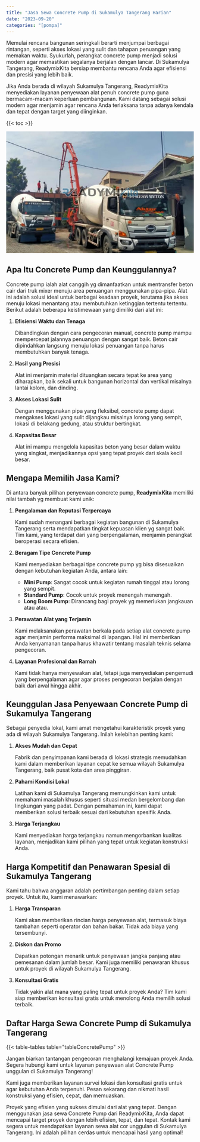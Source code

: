 ```yaml
---
title: "Jasa Sewa Concrete Pump di Sukamulya Tangerang Harian"
date: "2023-09-20"
categories: "[pompa]"
---
```


Memulai rencana bangunan seringkali berarti menjumpai berbagai rintangan, seperti akses lokasi yang sulit dan tahapan penuangan yang memakan waktu. Syukurlah, perangkat concrete pump menjadi solusi modern agar memastikan segalanya berjalan dengan lancar. Di Sukamulya Tangerang, ReadymixKita bersiap membantu rencana Anda agar efisiensi dan presisi yang lebih baik.

Jika Anda berada di wilayah Sukamulya Tangerang, ReadymixKita menyediakan layanan penyewaan alat penuh concrete pump guna bermacam-macam keperluan pembangunan. Kami datang sebagai solusi modern agar menjamin agar rencana Anda terlaksana tanpa adanya kendala dan tepat dengan target yang diinginkan.

{{< toc >}}

![Jasa Sewa Concrete Pump di Sukamulya Tangerang Harian](/images/pompa/sewa-pompa-20.jpg)

## Apa Itu Concrete Pump dan Keunggulannya?

Concrete pump ialah alat canggih yg dimanfaatkan untuk mentransfer beton cair dari truk mixer menuju area penuangan menggunakan pipa-pipa. Alat ini adalah solusi ideal untuk berbagai keadaan proyek, terutama jika akses menuju lokasi menantang atau membutuhkan ketinggian tertentu tertentu. Berikut adalah beberapa keistimewaan yang dimiliki dari alat ini:

1. **Efisiensi Waktu dan Tenaga**

   Dibandingkan dengan cara pengecoran manual, concrete pump mampu mempercepat jalannya penuangan dengan sangat baik. Beton cair dipindahkan langsung menuju lokasi penuangan tanpa harus membutuhkan banyak tenaga.

2. **Hasil yang Presisi**

   Alat ini menjamin material dituangkan secara tepat ke area yang diharapkan, baik sekali untuk bangunan horizontal dan vertikal misalnya lantai kolom, dan dinding.

3. **Akses Lokasi Sulit**

   Dengan menggunakan pipa yang fleksibel, concrete pump dapat mengakses lokasi yang sulit dijangkau misalnya lorong yang sempit, lokasi di belakang gedung, atau struktur bertingkat.

4. **Kapasitas Besar**

   Alat ini mampu mengelola kapasitas beton yang besar dalam waktu yang singkat, menjadikannya opsi yang tepat proyek dari skala kecil besar.

## Mengapa Memilih Jasa Kami?

Di antara banyak pilihan penyewaan concrete pump, **ReadymixKita** memiliki nilai tambah yg membuat kami unik:

1. **Pengalaman dan Reputasi Terpercaya**

   Kami sudah menangani berbagai kegiatan bangunan di Sukamulya Tangerang serta mendapatkan tingkat kepuasan klien yg sangat baik. Tim kami, yang terdapat dari yang berpengalaman, menjamin perangkat beroperasi secara efisien.

2. **Beragam Tipe Concrete Pump**

   Kami menyediakan berbagai tipe concrete pump yg bisa disesuaikan dengan kebutuhan kegiatan Anda, antara lain:
   - **Mini Pump**: Sangat cocok untuk kegiatan rumah tinggal atau lorong yang sempit.
   - **Standard Pump**: Cocok untuk proyek menengah menengah.
   - **Long Boom Pump**: Dirancang bagi proyek yg memerlukan jangkauan atau atau.

3. **Perawatan Alat yang Terjamin**

   Kami melaksanakan perawatan berkala pada setiap alat concrete pump agar menjamin performa maksimal di lapangan. Hal ini memberikan Anda kenyamanan tanpa harus khawatir tentang masalah teknis selama pengecoran.

4. **Layanan Profesional dan Ramah**

   Kami tidak hanya menyewakan alat, tetapi juga menyediakan pengemudi yang berpengalaman agar agar proses pengecoran berjalan dengan baik dari awal hingga akhir.

## Keunggulan Jasa Penyewaan Concrete Pump di Sukamulya Tangerang

Sebagai penyedia lokal, kami amat mengetahui karakteristik proyek yang ada di wilayah Sukamulya Tangerang. Inilah kelebihan penting kami:

1. **Akses Mudah dan Cepat**

   Fabrik dan penyimpanan kami berada di lokasi strategis memudahkan kami dalam memberikan layanan cepat ke semua wilayah Sukamulya Tangerang, baik pusat kota dan area pinggiran.

2. **Pahami Kondisi Lokal**

   Latihan kami di Sukamulya Tangerang memungkinkan kami untuk memahami masalah khusus seperti situasi medan bergelombang dan lingkungan yang padat. Dengan pemahaman ini, kami dapat memberikan solusi terbaik sesuai dari kebutuhan spesifik Anda.

3. **Harga Terjangkau**

   Kami menyediakan harga terjangkau namun mengorbankan kualitas layanan, menjadikan kami pilihan yang tepat untuk kegiatan konstruksi Anda.

## Harga Kompetitif dan Penawaran Spesial di Sukamulya Tangerang

Kami tahu bahwa anggaran adalah pertimbangan penting dalam setiap proyek. Untuk itu, kami menawarkan:

1. **Harga Transparan**

   Kami akan memberikan rincian harga penyewaan alat, termasuk biaya tambahan seperti operator dan bahan bakar. Tidak ada biaya yang tersembunyi.

2. **Diskon dan Promo**

   Dapatkan potongan menarik untuk penyewaan jangka panjang atau pemesanan dalam jumlah besar. Kami juga memiliki penawaran khusus untuk proyek di wilayah Sukamulya Tangerang.

3. **Konsultasi Gratis**

   Tidak yakin alat mana yang paling tepat untuk proyek Anda? Tim kami siap memberikan konsultasi gratis untuk menolong Anda memilih solusi terbaik.

## Daftar Harga Sewa Concrete Pump di Sukamulya Tangerang

{{< table-tables table="tableConcretePump" >}}

Jangan biarkan tantangan pengecoran menghalangi kemajuan proyek Anda. Segera hubungi kami untuk layanan penyewaan alat Concrete Pump unggulan di Sukamulya Tangerang!

Kami juga memberikan layanan survei lokasi dan konsultasi gratis untuk agar kebutuhan Anda terpenuhi. Pesan sekarang dan nikmati hasil konstruksi yang efisien, cepat, dan memuaskan.

Proyek yang efisien yang sukses dimulai dari alat yang tepat. Dengan menggunakan jasa sewa Concrete Pump dari ReadymixKita, Anda dapat mencapai target proyek dengan lebih efisien, tepat, dan tepat. Kontak kami segera untuk mendapatkan layanan sewa alat cor unggulan di Sukamulya Tangerang. Ini adalah pilihan cerdas untuk mencapai hasil yang optimal!